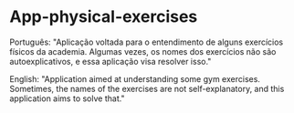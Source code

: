 # App-physical-exercises
Português: "Aplicação voltada para o entendimento de alguns exercícios físicos da academia. Algumas vezes, os nomes dos exercícios não são autoexplicativos, e essa aplicação visa resolver isso."

English: "Application aimed at understanding some gym exercises. Sometimes, the names of the exercises are not self-explanatory, and this application aims to solve that."
